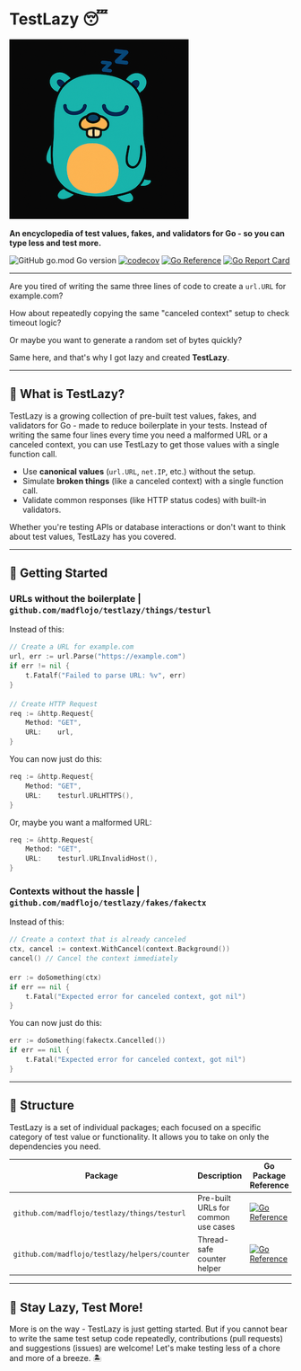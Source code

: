 # TestLazy 😴

![TestLazy Logo](/docs/img/testlazy.png)

**An encyclopedia of test values, fakes, and validators for Go - so you can type less and test more.**

![GitHub go.mod Go version](https://img.shields.io/github/go-mod/go-version/madflojo/testlazy)
[![codecov](https://codecov.io/gh/madflojo/testlazy/branch/main/graph/badge.svg?token=0TTTEWHLVN)](https://codecov.io/gh/madflojo/testlazy)
[![Go Reference](https://pkg.go.dev/badge/github.com/madflojo/testlazy.svg)](https://pkg.go.dev/github.com/madflojo/testlazy)
[![Go Report Card](https://goreportcard.com/badge/github.com/madflojo/testlazy)](https://goreportcard.com/report/github.com/madflojo/testlazy)

---

Are you tired of writing the same three lines of code to create a `url.URL` for example.com?

How about repeatedly copying the same "canceled context" setup to check timeout logic?

Or maybe you want to generate a random set of bytes quickly?

Same here, and that's why I got lazy and created **TestLazy**.

---

## 🧪 What is TestLazy?

TestLazy is a growing collection of pre-built test values, fakes, and validators for Go - made to reduce boilerplate in your tests.
Instead of writing the same four lines every time you need a malformed URL or a canceled context, you can use TestLazy to get those values with a single function call.

- Use **canonical values** (`url.URL`, `net.IP`, etc.) without the setup.
- Simulate **broken things** (like a canceled context) with a single function call.
- Validate common responses (like HTTP status codes) with built-in validators.

Whether you're testing APIs or database interactions or don't want to think about test values, TestLazy has you covered.

---

## 🚀 Getting Started

### URLs without the boilerplate | `github.com/madflojo/testlazy/things/testurl`

Instead of this:

```go
// Create a URL for example.com
url, err := url.Parse("https://example.com")
if err != nil {
    t.Fatalf("Failed to parse URL: %v", err)
}

// Create HTTP Request
req := &http.Request{
    Method: "GET",
    URL:    url,
}
```

You can now just do this:

```go
req := &http.Request{
    Method: "GET",
    URL:    testurl.URLHTTPS(),
}
```

Or, maybe you want a malformed URL:

```go
req := &http.Request{
    Method: "GET",
    URL:    testurl.URLInvalidHost(),
}
```

### Contexts without the hassle | `github.com/madflojo/testlazy/fakes/fakectx`

Instead of this:

```go
// Create a context that is already canceled
ctx, cancel := context.WithCancel(context.Background())
cancel() // Cancel the context immediately

err := doSomething(ctx)
if err == nil {
    t.Fatal("Expected error for canceled context, got nil")
}
```

You can now just do this:

```go
err := doSomething(fakectx.Cancelled())
if err == nil {
    t.Fatal("Expected error for canceled context, got nil")
}
```

---

## 🧱 Structure

TestLazy is a set of individual packages; each focused on a specific category of test value or functionality.
It allows you to take on only the dependencies you need.

| Package | Description | Go Package Reference |
|---------|-------------|----------------------|
| `github.com/madflojo/testlazy/things/testurl` | Pre-built URLs for common use cases | [![Go Reference](https://pkg.go.dev/badge/github.com/madflojo/testlazy/things/testurl.svg)](https://pkg.go.dev/github.com/madflojo/testlazy/things/testurl) |
| `github.com/madflojo/testlazy/helpers/counter` | Thread-safe counter helper | [![Go Reference](https://pkg.go.dev/badge/github.com/madflojo/testlazy/helpers/counter.svg)](https://pkg.go.dev/github.com/madflojo/testlazy/helpers/counter) |

---

## 🦥 Stay Lazy, Test More!

More is on the way - TestLazy is just getting started.
But if you cannot bear to write the same test setup code repeatedly, contributions (pull requests) and suggestions (issues) are welcome!
Let's make testing less of a chore and more of a breeze. 🏝️
